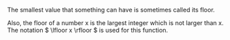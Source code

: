 The smallest value that something can have is sometimes called its
floor.

Also, the floor of a number x is the largest integer which is not larger
than x. The notation $ \lfloor x \rfloor $ is used for this function.
